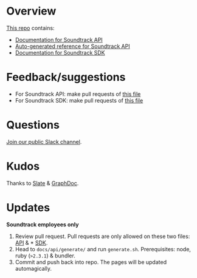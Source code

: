 # Overview
[This repo](https://github.com/soundtrackyourbrand/docs) contains:
* [Documentation for Soundtrack API](https://developer.soundtrackyourbrand.com/api)
* [Auto-generated reference for Soundtrack API](https://developer.soundtrackyourbrand.com/api/reference)
* [Documentation for Soundtrack SDK](https://developer.soundtrackyourbrand.com/sdk)

# Feedback/suggestions
* For Soundtrack API: make pull requests of [this file](https://github.com/soundtrackyourbrand/docs/blob/master/api/generate/source/index.html.md)
* For Soundtrack SDK: make pull requests of [this file](https://github.com/soundtrackyourbrand/docs/blob/master/sdk/index.md)

# Questions
[Join our public Slack channel](https://join.slack.com/t/soundtrack-api/shared_invite/enQtNDMwMjY0Mzg2ODk2LTk0YWI4MjBmNzJiODg4MDFiZmYxYmI0NDk3ZmRiN2FlYjUyMGFmNTAxZjZhMjhhNmMzNmRlYmM4YjNkNDhjMDk).

# Kudos
Thanks to [Slate](https://github.com/lord/slate) & [GraphDoc](https://github.com/2fd/graphdoc).

# Updates
**Soundtrack employees only**
1. Review pull request. Pull requests are only allowed on these two files: [API](https://github.com/soundtrackyourbrand/docs/blob/master/api/generate/source/index.html.md) & * [SDK](https://github.com/soundtrackyourbrand/docs/blob/master/sdk/index.md).
2. Head to `docs/api/generate/` and run `generate.sh`. Prerequisites: node, ruby (`>2.3.1`) & bundler.
3. Commit and push back into repo. The pages will be updated automagically.
